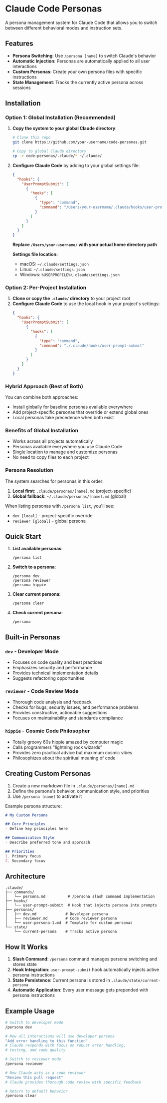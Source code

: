# Claude Code Personas

A persona management system for Claude Code that allows you to switch between different behavioral modes and instruction sets.

## Features

- **Persona Switching**: Use `/persona [name]` to switch Claude's behavior
- **Automatic Injection**: Personas are automatically applied to all user interactions
- **Custom Personas**: Create your own persona files with specific instructions
- **State Management**: Tracks the currently active persona across sessions

## Installation

### Option 1: Global Installation (Recommended)

1. **Copy the system to your global Claude directory**:
   ```bash
   # Clone this repo
   git clone https://github.com/your-username/code-personas.git
   
   # Copy to global Claude directory
   cp -r code-personas/.claude/* ~/.claude/
   ```

2. **Configure Claude Code** by adding to your global settings file:
   ```json
   {
     "hooks": {
       "UserPromptSubmit": [
         {
           "hooks": [
             {
               "type": "command",
               "command": "/Users/your-username/.claude/hooks/user-prompt-submit"
             }
           ]
         }
       ]
     }
   }
   ```
   
   **Replace `/Users/your-username/` with your actual home directory path**
   
   **Settings file location:**
   - macOS: `~/.claude/settings.json`
   - Linux: `~/.claude/settings.json` 
   - Windows: `%USERPROFILE%\.claude\settings.json`

### Option 2: Per-Project Installation

1. **Clone or copy the `.claude/` directory** to your project root
2. **Configure Claude Code** to use the local hook in your project's settings:
   ```json
   {
     "hooks": {
       "UserPromptSubmit": [
         {
           "hooks": [
             {
               "type": "command", 
               "command": "./.claude/hooks/user-prompt-submit"
             }
           ]
         }
       ]
     }
   }
   ```

### Hybrid Approach (Best of Both)
You can combine both approaches:
- Install globally for baseline personas available everywhere
- Add project-specific personas that override or extend global ones
- Local personas take precedence when both exist

### Benefits of Global Installation
- Works across all projects automatically
- Personas available everywhere you use Claude Code
- Single location to manage and customize personas
- No need to copy files to each project

### Persona Resolution
The system searches for personas in this order:
1. **Local first**: `.claude/personas/[name].md` (project-specific)
2. **Global fallback**: `~/.claude/personas/[name].md` (global)

When listing personas with `/persona list`, you'll see:
- `dev [local]` - project-specific override
- `reviewer [global]` - global persona

## Quick Start

1. **List available personas**:
   ```
   /persona list
   ```

2. **Switch to a persona**:
   ```
   /persona dev
   /persona reviewer
   /persona hippie
   ```

3. **Clear current persona**:
   ```
   /persona clear
   ```

4. **Check current persona**:
   ```
   /persona
   ```

## Built-in Personas

### `dev` - Developer Mode
- Focuses on code quality and best practices
- Emphasizes security and performance
- Provides technical implementation details
- Suggests refactoring opportunities

### `reviewer` - Code Review Mode
- Thorough code analysis and feedback
- Checks for bugs, security issues, and performance problems
- Provides constructive, actionable suggestions
- Focuses on maintainability and standards compliance

### `hippie` - Cosmic Code Philosopher
- Totally groovy 60s hippie amazed by computer magic
- Calls programmers "lightning rock wizards"
- Provides zero practical advice but maximum cosmic vibes
- Philosophizes about the spiritual meaning of code

## Creating Custom Personas

1. Create a new markdown file in `.claude/personas/[name].md`
2. Define the persona's behavior, communication style, and priorities
3. Use `/persona [name]` to activate it

Example persona structure:
```markdown
# My Custom Persona

## Core Principles
- Define key principles here

## Communication Style
- Describe preferred tone and approach

## Priorities
1. Primary focus
2. Secondary focus
```

## Architecture

```
.claude/
├── commands/
│   └── persona.md          # /persona slash command implementation
├── hooks/
│   └── user-prompt-submit  # Hook that injects persona into prompts
├── personas/
│   ├── dev.md             # Developer persona
│   ├── reviewer.md        # Code reviewer persona
│   └── user-persona-1.md  # Template for custom personas
└── state/
    └── current-persona    # Tracks active persona
```

## How It Works

1. **Slash Command**: `/persona` command manages persona switching and stores state
2. **Hook Integration**: `user-prompt-submit` hook automatically injects active persona instructions
3. **State Persistence**: Current persona is stored in `.claude/state/current-persona`
4. **Automatic Application**: Every user message gets prepended with persona instructions

## Example Usage

```bash
# Switch to developer mode
/persona dev

# Now all interactions will use developer persona
"Add error handling to this function"
# Claude responds with focus on robust error handling,
# testing, and code quality

# Switch to reviewer mode
/persona reviewer

# Now Claude acts as a code reviewer
"Review this pull request"
# Claude provides thorough code review with specific feedback

# Return to default behavior
/persona clear
```
